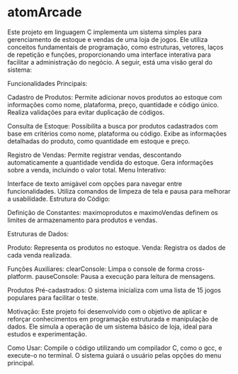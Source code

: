 # atomArcade
Este projeto em linguagem C implementa um sistema simples para gerenciamento de estoque e vendas de uma loja de jogos. Ele utiliza conceitos fundamentais de programação, como estruturas, vetores, laços de repetição e funções, proporcionando uma interface interativa para facilitar a administração do negócio. A seguir, está uma visão geral do sistema:

Funcionalidades Principais:

Cadastro de Produtos:
Permite adicionar novos produtos ao estoque com informações como nome, plataforma, preço, quantidade e código único.
Realiza validações para evitar duplicação de códigos.

Consulta de Estoque:
Possibilita a busca por produtos cadastrados com base em critérios como nome, plataforma ou código.
Exibe as informações detalhadas do produto, como quantidade em estoque e preço.

Registro de Vendas:
Permite registrar vendas, descontando automaticamente a quantidade vendida do estoque.
Gera informações sobre a venda, incluindo o valor total.
Menu Interativo:

Interface de texto amigável com opções para navegar entre funcionalidades.
Utiliza comandos de limpeza de tela e pausa para melhorar a usabilidade.
Estrutura do Código:

Definição de Constantes:
maximoprodutos e maximoVendas definem os limites de armazenamento para produtos e vendas.

Estruturas de Dados:

Produto: Representa os produtos no estoque.
Venda: Registra os dados de cada venda realizada.

Funções Auxiliares:
clearConsole: Limpa o console de forma cross-platform.
pauseConsole: Pausa a execução para leitura de mensagens.

Produtos Pré-cadastrados:
O sistema inicializa com uma lista de 15 jogos populares para facilitar o teste.

Motivação:
Este projeto foi desenvolvido com o objetivo de aplicar e reforçar conhecimentos em programação estruturada e manipulação de dados. Ele simula a operação de um sistema básico de loja, ideal para estudos e experimentação.

Como Usar:
Compile o código utilizando um compilador C, como o gcc, e execute-o no terminal. O sistema guiará o usuário pelas opções do menu principal.
